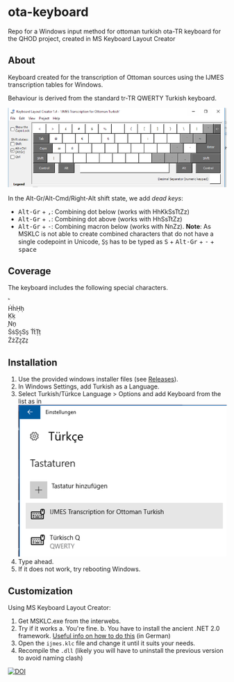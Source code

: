 # ota-keyboard
Repo for a Windows input method for ottoman turkish ota-TR keyboard for the QHOD project, created in MS Keyboard Layout Creator

## About

Keyboard created for the transcription of Ottoman sources using the IJMES transcription tables for Windows.

Behaviour is derived from the standard tr-TR QWERTY Turkish keyboard.

![MSKLC screenshot of IJMES Keyboard](ijmes.png "Screenshot")

In the Alt-Gr/Alt-Cmd/Right-Alt shift state, we add *dead keys*: 

- <kbd>Alt-Gr</kbd> + <kbd>,</kbd>: Combining dot below (works with HhKkSsTtZz) 
- <kbd>Alt-Gr</kbd> + <kbd>.</kbd>: Combining dot above (works with HhSsTtZz) 
- <kbd>Alt-Gr</kbd> + <kbd>-</kbd>: Combining macron below (works with NnZz). **Note**: As MSKLC is not able to create combined characters that do not have a single codepoint in Unicode, S̠s̠ has to be typed as <kbd>S</kbd> + <kbd>Alt-Gr</kbd> + <kbd>-</kbd> + <kbd>space</kbd>

## Coverage

The keyboard includes the following special characters. 

ʾʿ  
ḢḣḤḥ  
Ḳḳ  
̠Nn̠  
ṠṡṢṣ̠Ss̠
ṪṫṬṭ  
ŻżẒẓ̠Z̠z̠  


## Installation

1. Use the provided windows installer files (see [Releases](https://github.com/QHOD/ota-keyboard/releases)).
2. In Windows Settings, add Turkish as a Language. 
3. Select Turkish/Türkce Language > Options and add Keyboard from the list as in 
![Windows 10 settings screenshot](keyboard-settings-IJMES.png "Screenshot")
4. Type ahead. 
5. If it does not work, try rebooting Windows.


## Customization 

Using MS Keyboard Layout Creator: 

1. Get MSKLC.exe from the interwebs.
2. Try if it works
    a. You're fine.
    b. You have to install the ancient .NET 2.0 framework. [Useful info on how to do this](https://www.windows-faq.de/2016/10/30/net-framework-2-0-und-3-5-unter-windows-10-installieren/) (in German)
3. Open the `ijmes.klc` file and change it until it suits your needs. 
4. Recompile the `.dll` (likely you will have to uninstall the previous version to avoid naming clash)



[![DOI](https://zenodo.org/badge/296548770.svg)](https://zenodo.org/badge/latestdoi/296548770)

